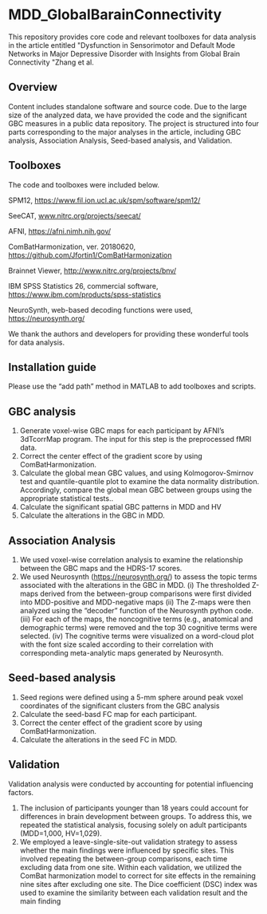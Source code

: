 # MDD_GlobalBarainConnectivity
This repository provides core code and relevant toolboxes for data analysis in the article entitled "Dysfunction in Sensorimotor and Default Mode Networks in Major Depressive Disorder with Insights from Global Brain Connectivity "Zhang et al.

## Overview
Content includes standalone software and source code. Due to the large size of the analyzed data, we have provided the code and the significant GBC measures in a public data repository. The project is structured into four parts corresponding to the major analyses in the article, including GBC analysis, Association Analysis, Seed-based analysis, and Validation.


## Toolboxes
The code and toolboxes were included below. 

SPM12, https://www.fil.ion.ucl.ac.uk/spm/software/spm12/

SeeCAT, www.nitrc.org/projects/seecat/

AFNI, https://afni.nimh.nih.gov/

ComBatHarmonization, ver. 20180620, https://github.com/Jfortin1/ComBatHarmonization

Brainnet Viewer, http://www.nitrc.org/projects/bnv/

IBM SPSS Statistics 26, commercial software, https://www.ibm.com/products/spss-statistics

NeuroSynth, web-based decoding functions were used, https://neurosynth.org/

We thank the authors and developers for providing these wonderful tools for data analysis. 

## Installation guide
Please use the “add path” method in MATLAB to add toolboxes and scripts. 

## GBC analysis
1. Generate voxel-wise GBC maps for each participant by AFNI’s 3dTcorrMap program. The input for this step is the preprocessed fMRI data.
2. Correct the center effect of the gradient score by using ComBatHarmonization.
3. Calculate the global mean GBC values, and using Kolmogorov-Smirnov test and quantile-quantile plot to examine the data normality distribution. Accordingly, compare the global mean GBC between groups using the appropriate statistical tests.. 
4. Calculate the significant spatial GBC patterns in MDD and HV
5. Calculate the alterations in the GBC in MDD. 

## Association Analysis
1. We used voxel-wise correlation analysis to examine the relationship between the GBC maps and the HDRS-17 scores.
2. We used Neurosynth (https://neurosynth.org/) to assess the topic terms associated with the alterations in the GBC in MDD. 
	(i) The thresholded Z-maps derived from the between-group comparisons were first divided into MDD-positive and MDD-negative maps 
	(ii) The Z-maps were then analyzed using the “decoder” function of the Neurosynth python code. 
	(iii) For each of the maps, the noncognitive terms (e.g., anatomical and demographic terms) were removed and the top 30 cognitive terms were selected. 
	(iv) The cognitive terms were visualized on a word-cloud plot with the font size scaled according to their correlation with corresponding meta-analytic maps generated by Neurosynth.

## Seed-based analysis
1. Seed regions were defined using a 5-mm sphere around peak voxel coordinates of the significant clusters from the GBC analysis
2. Calculate the seed-basd FC map for each participant.
3. Correct the center effect of the gradient score by using ComBatHarmonization.
4. Calculate the alterations in the seed FC in MDD.

## Validation
Validation analysis were conducted by accounting for potential influencing factors. 
1. The inclusion of participants younger than 18 years could account for differences in brain development between groups. To address this, we repeated the statistical analysis, focusing solely on adult participants (MDD=1,000, HV=1,029). 
2. We employed a leave-single-site-out validation strategy to assess whether the main findings were influenced by specific sites. This involved repeating the between-group comparisons, each time excluding data from one site. Within each validation, we utilized the ComBat harmonization model to correct for site effects in the remaining nine sites after excluding one site. The Dice coefficient (DSC) index was used to examine the similarity between each validation result and the main finding
